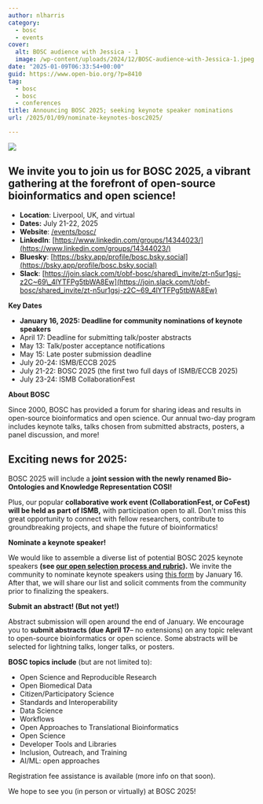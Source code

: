 ```yaml
---
author: nlharris
category:
  - bosc
  - events
cover:
  alt: BOSC audience with Jessica - 1
  image: /wp-content/uploads/2024/12/BOSC-audience-with-Jessica-1.jpeg
date: "2025-01-09T06:33:54+00:00"
guid: https://www.open-bio.org/?p=8410
tag:
  - bosc
  - bosc
  - conferences
title: Announcing BOSC 2025; seeking keynote speaker nominations
url: /2025/01/09/nominate-keynotes-bosc2025/

---
```

![](/wp-content/uploads/2025/01/ISMB-bosc-2025-banner.png)

## We invite you to join us for BOSC 2025, a vibrant gathering at the forefront of open-source bioinformatics and open science!

- **Location**: Liverpool, UK, and virtual
- **Dates:** July 21-22, 2025
- **Website**: [/events/bosc/](/events/bosc/)
- **LinkedIn**: [https://www.linkedin.com/groups/14344023/](https://www.linkedin.com/groups/14344023/)
- **Bluesky**: [https://bsky.app/profile/bosc.bsky.social](https://bsky.app/profile/bosc.bsky.social)
- **Slack**: [https://join.slack.com/t/obf-bosc/shared\_invite/zt-n5ur1gsj-z2C~69\_4lYTFPg5tbWA8Ew](https://join.slack.com/t/obf-bosc/shared_invite/zt-n5ur1gsj-z2C~69_4lYTFPg5tbWA8Ew)

**Key Dates**

- **January 16, 2025: Deadline for community nominations of keynote speakers**
- April 17: Deadline for submitting talk/poster abstracts
- May 13: Talk/poster acceptance notifications
- May 15: Late poster submission deadline
- July 20-24: ISMB/ECCB 2025
- July 21-22: BOSC 2025 (the first two full days of ISMB/ECCB 2025)
- July 23-24: ISMB CollaborationFest

**About BOSC**

Since 2000, BOSC has provided a forum for sharing ideas and results in open-source bioinformatics and open science. Our annual two-day program includes keynote talks, talks chosen from submitted abstracts, posters, a panel discussion, and more!

## **Exciting news for 2025**:

BOSC 2025 will include a **joint session with the newly renamed Bio-Ontologies and Knowledge Representation COSI!**

Plus, our popular **collaborative work event (CollaborationFest, or CoFest) will be held as part of ISMB,** with participation open to all. Don't miss this great opportunity to connect with fellow researchers, contribute to groundbreaking projects, and shape the future of bioinformatics!

**Nominate a keynote speaker!**

We would like to assemble a diverse list of potential BOSC 2025 keynote speakers **(see [our open selection process and rubric](https://github.com/OBF/bosc_materials/blob/master/invited-speaker-process.md)).** We invite the community to nominate keynote speakers using [this form](https://docs.google.com/forms/d/e/1FAIpQLSchUjaUlZw9n05kinPrYOohqukURIJrK6y662E2jjqUlT1dRQ/viewform) by January 16. After that, we will share our list and solicit comments from the community prior to finalizing the speakers.

**Submit an abstract! (But not yet!)**

Abstract submission will open around the end of January. We encourage you to **submit abstracts (due April 17**– no extensions) on any topic relevant to open-source bioinformatics or open science. Some abstracts will be selected for lightning talks, longer talks, or posters.

**BOSC topics include** (but are not limited to):

- Open Science and Reproducible Research
- Open Biomedical Data
- Citizen/Participatory Science
- Standards and Interoperability
- Data Science
- Workflows
- Open Approaches to Translational Bioinformatics
- Open Science
- Developer Tools and Libraries
- Inclusion, Outreach, and Training
- AI/ML: open approaches

Registration fee assistance is available (more info on that soon).

We hope to see you (in person or virtually) at BOSC 2025!
